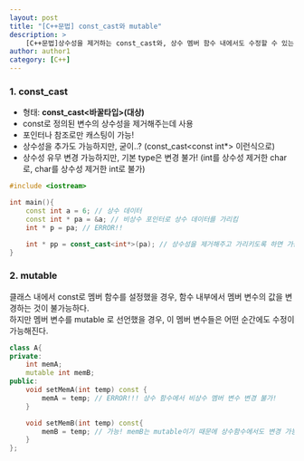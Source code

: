 ```yaml
---
layout: post
title: "[C++문법] const_cast와 mutable"
description: >
    [C++문법]상수성을 제거하는 const_cast와, 상수 멤버 함수 내에서도 수정할 수 있는 mutable
author: author1
category: [C++]
---
```

### 1. const_cast
- 형태: **const_cast<바꿀타입>(대상)**  
- const로 정의된 변수의 상수성을 제거해주는데 사용  
- 포인터나 참조로만 캐스팅이 가능!  
- 상수성을 추가도 가능하지만, 굳이..?  (const_cast<const int*> 이런식으로)  
- 상수성 유무 변경 가능하지만, 기본 type은 변경 불가! (int를 상수성 제거한 char로, char를 상수성 제거한 int로 불가)  

~~~c++
#include <iostream>

int main(){
    const int a = 6; // 상수 데이터
    const int * pa = &a; // 비상수 포인터로 상수 데이터를 가리킴
    int * p = pa; // ERROR!!

    int * pp = const_cast<int*>(pa); // 상수성을 제거해주고 가리키도록 하면 가능
}
~~~

### 2. mutable
클래스 내에서 const로 멤버 함수를 설정했을 경우, 함수 내부에서 멤버 변수의 값을 변경하는 것이 불가능하다.  
하지만 멤버 변수를 <span style="color: var(--highlight-color)"> mutable </span> 로 선언했을 경우, 이 멤버 변수들은 어떤 순간에도 수정이 가능해진다.  

~~~c++
class A{
private: 
    int memA;
    mutable int memB;
public:
    void setMemA(int temp) const {
        memA = temp; // ERROR!!! 상수 함수에서 비상수 멤버 변수 변경 불가!
    }

    void setMemB(int temp) const{
        memB = temp; // 가능! memB는 mutable이기 때문에 상수함수에서도 변경 가능!
    }
};
~~~